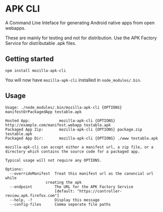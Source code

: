# APK CLI

A Command Line Inteface for generating Android native apps from open webapps.

These are mainly for testing and not for distribution.
Use the APK Factory Service for distributable .apk files.

## Getting started

    npm install mozilla-apk-cli

You will now have `mozilla-apk-cli` installed in `node_modules/.bin`.

## Usage


    Usage: ./node_modules/.bin/mozilla-apk-cli {OPTIONS} manifestOrPackagedApp testable.apk

    Hosted App:             mozilla-apk-cli {OPTIONS} http://example.com/manifest.webapp testable.apk
    Packaged App Zip:       mozilla-apk-cli {OPTIONS} package.zip testable.apk
    Packaged App Dir:       mozilla-apk-cli {OPTIONS} ./www testable.apk

    mozilla-apk-cli can accept either a manifest url, a zip file, or a directory which contains the source code for a packaged app.

    Typical usage will not require any OPTIONS.

    Options:
      --overrideManifest  Treat this manifest url as the canoncial url while
                      creating the apk                                          
      --endpoint          The URL for the APK Factory Service
                          [default: "https://controller-review.apk.firefox.com"]
      --help, -?          Display this message                                      
      --config-files      Comma seperate file paths

